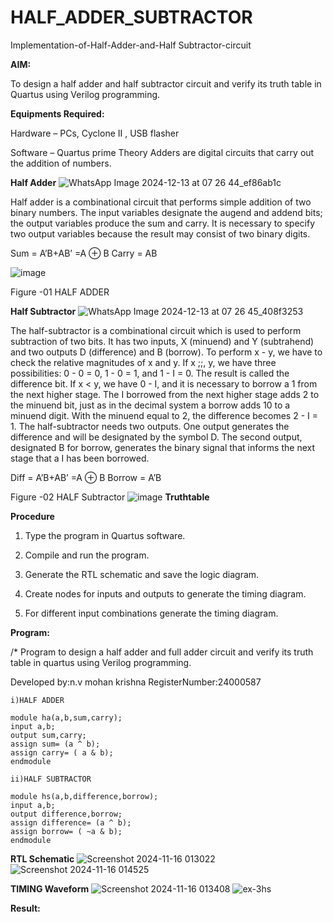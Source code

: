 # HALF_ADDER_SUBTRACTOR

Implementation-of-Half-Adder-and-Half Subtractor-circuit

**AIM:**

To design a half adder and half subtractor circuit and verify its truth table in Quartus using Verilog programming.

**Equipments Required:**

Hardware – PCs, Cyclone II , USB flasher 

Software – Quartus prime Theory Adders are digital circuits that carry out the addition of numbers.

**Half Adder**
![WhatsApp Image 2024-12-13 at 07 26 44_ef86ab1c](https://github.com/user-attachments/assets/d9ca9f2c-5eb6-485a-922b-07692d49c3f3)

Half adder is a combinational circuit that performs simple addition of two binary numbers. The input variables designate the augend and addend bits; the output variables produce the sum and carry. It is necessary to specify two output variables because the result may consist of two binary digits.

Sum = A’B+AB’ =A ⊕ B Carry = AB

![image](https://github.com/naavaneetha/HALF_ADDER_SUBTRACTOR/assets/154305477/bd4a0b2c-cdbc-4184-ab08-81578f121e1f)

Figure -01 HALF ADDER

**Half Subtractor**
![WhatsApp Image 2024-12-13 at 07 26 45_408f3253](https://github.com/user-attachments/assets/0a1a1d9a-17c9-4ddb-97fb-2d4535d128d0)

The half-subtractor is a combinational circuit which is used to perform subtraction of two bits. It has two inputs, X (minuend) and Y (subtrahend) and two outputs D (difference) and B (borrow). To perform x - y, we have to check the relative magnitudes of x and y. If x ;;, y, we have three possibilities: 0 - 0 = 0, 1 - 0 = 1, and 1 - I = 0. The result is called the difference bit. If x < y, we have 0 - I, and it is necessary to borrow a 1 from the next higher stage. The I borrowed from the next higher stage adds 2 to the minuend bit, just as in the decimal system a borrow adds 10 to a minuend digit. With the minuend equal to 2, the difference becomes 2 - I = 1. The half-subtractor needs two outputs. One output generates the difference and will be designated by the symbol D. The second output, designated B for borrow, generates the binary signal that informs the next stage that a I has been borrowed. 

Diff = A’B+AB’ =A ⊕ B
Borrow = A’B

Figure -02 HALF Subtractor
![image](https://github.com/naavaneetha/HALF_ADDER_SUBTRACTOR/assets/154305477/d76b099c-513f-4e7c-843a-e2fd028a531a)
**Truthtable**

**Procedure**

1.	Type the program in Quartus software.

2.	Compile and run the program.

3.	Generate the RTL schematic and save the logic diagram.

4.	Create nodes for inputs and outputs to generate the timing diagram.

5.	For different input combinations generate the timing diagram.


**Program:**

/* Program to design a half adder and full adder circuit and verify its truth table in quartus using Verilog programming.

Developed by:n.v mohan krishna
RegisterNumber:24000587

    i)HALF ADDER
    
    module ha(a,b,sum,carry);
    input a,b;
    output sum,carry;
    assign sum= (a ^ b);
    assign carry= ( a & b);
    endmodule

    ii)HALF SUBTRACTOR
    
    module hs(a,b,difference,borrow);
    input a,b;
    output difference,borrow;
    assign difference= (a ^ b);
    assign borrow= ( ~a & b);
    endmodule

**RTL Schematic**
![Screenshot 2024-11-16 013022](https://github.com/user-attachments/assets/38365f81-0450-41fe-b54a-481044af6c91)
![Screenshot 2024-11-16 014525](https://github.com/user-attachments/assets/eb654845-6af2-46a6-b20f-f9f62a023ae6)

**TIMING Waveform**
![Screenshot 2024-11-16 013408](https://github.com/user-attachments/assets/25246edc-9e35-4141-a051-632f943b9312)
![ex-3hs](https://github.com/user-attachments/assets/3c30f87f-a7e2-4c84-b83c-4af9b9fe25e1)

**Result:**
